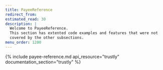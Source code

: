 ```yaml
---
title: PayeeReference
redirect_from:
estimated_read: 30
description: |
  Welcome to PayeeReference.
  This section has extented code examples and features that were not
  covered by the other subsections.
menu_order: 1200
---
```


{% include payee-reference.md api_resource="trustly" documentation_section="trustly"
%}